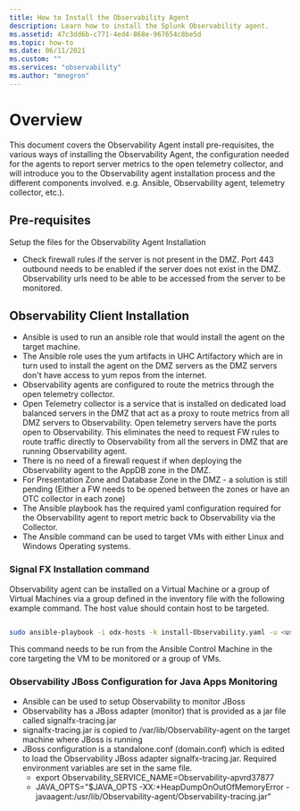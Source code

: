 ```yaml
---
title: How to Install the Observability Agent
description: Learn how to install the Splunk Observability agent.
ms.assetid: 47c3dd6b-c771-4ed4-868e-967654c8be5d
ms.topic: how-to
ms.date: 06/11/2021
ms.custom: ""
ms.services: "observability"
ms.author: "mnegron"
---
```


# Overview

This document covers the Observability Agent install pre-requisites, the various ways of installing the Observability Agent, the configuration needed for the agents to report server metrics to the open telemetry collector, and will introduce you to the Observability agent installation process and the different components involved. e.g. Ansible, Observability agent, telemetry collector, etc.).

## Pre-requisites

Setup the files for the Observability Agent Installation

- Check firewall rules if the server is not present in the DMZ. Port 443 outbound needs to be enabled if the server does not exist in the DMZ. Observability urls need to be able to be accessed from the server to be monitored.

## Observability Client Installation

- Ansible is used to run an ansible role that would install the agent on the target machine.
- The Ansible role uses the yum artifacts in UHC Artifactory which are in turn used to install the agent on the DMZ servers as the DMZ servers don't have access to yum repos from the internet.
- Observability agents are configured to route the metrics through the open telemetry collector.
- Open Telemetry collector is a service that is installed on dedicated load balanced servers in the DMZ that act as a proxy to route metrics from all DMZ servers to Observability. Open telemetry servers have the ports open to Observability. This eliminates the need to request FW rules to route traffic directly to Observability from all the servers in DMZ that are running Observability agent.
- There is no need of a firewall request if when deploying the Observability agent to the AppDB zone in the DMZ.
- For Presentation Zone and Database Zone in the DMZ - a solution is still pending (Either a FW needs to be opened between the zones or have an OTC collector in each zone)
- The Ansible playbook has the required yaml configuration required for the Observability agent to report metric back to Observability via the Collector.
- The Ansible command can be used to target VMs with either Linux and Windows Operating systems.

### Signal FX Installation command

Observability agent can be installed on a Virtual Machine or a group of Virtual Machines via a group defined in the inventory file with the following example command. The host value should contain host to be targeted.

```bash

sudo ansible-playbook -i odx-hosts -k install-Observability.yaml -u <user-id> --extra-vars "host=apvrs36238"

```

This command needs to be run from the Ansible Control Machine in the core targeting the VM to be monitored or a group of VMs.

### Observability JBoss Configuration for Java Apps Monitoring

- Ansible can be used to setup Observability to monitor JBoss
- Observability has a JBoss adapter (monitor) that is provided as a jar file called signalfx-tracing.jar
- signalfx-tracing.jar is copied to /var/lib/Observability-agent on the target machine where JBoss is running
- JBoss configuration is a standalone.conf (domain.conf) which is edited to load the Observability JBoss adapter signalfx-tracing.jar. Required environment variables are set in the same file.
  - export Observability_SERVICE_NAME=Observability-apvrd37877
  - JAVA_OPTS="$JAVA_OPTS -XX:+HeapDumpOnOutOfMemoryError -javaagent:/usr/lib/Observability-agent/Observability-tracing.jar"
